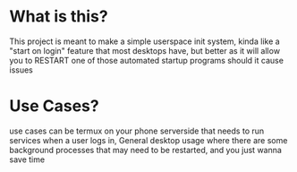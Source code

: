 # What is this?
This project is meant to make a simple userspace init system, kinda like a "start on login" feature that most desktops have,
but better as it will allow you to RESTART one of those automated startup programs should it cause issues

# Use Cases?
use cases can be termux on your phone
serverside that needs to run services when a user logs in, 
General desktop usage where there are some background processes that may need to be restarted, and you just wanna save time